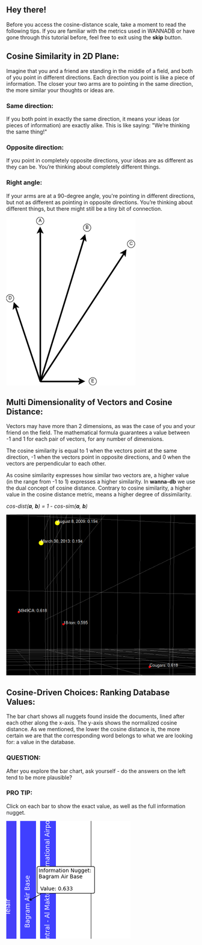 ## Hey there!
Before you access the cosine-distance scale, take a moment to read the following tips.
If you are familiar with the metrics used in WANNADB or have gone through this tutorial before,
feel free to exit using the **skip** button.

<!-- section -->

## Cosine Similarity in 2D Plane:
Imagine that you and a friend are standing in the middle of a field, and both of you
point in different directions. Each direction you point is like a piece of information.
The closer your two arms are to pointing in the same direction, the more similar your
thoughts or ideas are.

### Same direction:
If you both point in exactly the same direction, it means your ideas (or pieces of information) are exactly alike.
This is like saying: "We’re thinking the same thing!"

### Opposite direction:
If you point in completely opposite directions, your ideas are as different as they can be. You’re thinking about completely different things.

### Right angle:
If your arms are at a 90-degree angle, you're pointing in different directions, but not as different as pointing in opposite directions. You’re thinking about different things, but there might still be a tiny bit of connection.

![Cosine Similarity](cosine_similarity.png)

<!-- section -->

## Multi Dimensionality of Vectors and Cosine Distance:
Vectors may have more than 2 dimensions, as was the case of you and your friend on the field. The mathematical formula guarantees a value between -1 and 1 for each pair of vectors, for any number of dimensions.

The cosine similarity is equal to 1 when the vectors point at the same direction, -1 when the vectors point in opposite directions, and 0 when the vectors are perpendicular to each other.

As cosine similarity expresses how similar two vectors are, a higher value (in the range from -1 to 1) expresses a higher similarity. In **wanna-db** we use the dual concept of cosine distance. Contrary to cosine similarity, a higher value in the cosine distance metric, means a higher degree of dissimilarity.

_cos-dist(**a**, **b**) = 1 - cos-sim(**a**, **b**)_

![Screenshot Grid](screenshot_grid.png)

<!-- section -->

## Cosine-Driven Choices: Ranking Database Values:
The bar chart shows all nuggets found inside the documents, lined after each other along the x-axis. The y-axis shows the normalized cosine distance. As we mentioned, the lower the cosine distance is, the more certain we are that the corresponding word belongs to what we are looking for: a value in the database.

### QUESTION:
After you explore the bar chart, ask yourself - do the answers on the left tend to be more plausible?

### PRO TIP:
Click on each bar to show the exact value, as well as the full information nugget.

![Screenshot Bar Chart](screenshot_bar_chart.png)
